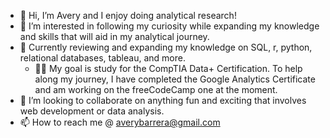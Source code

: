 - 👋 Hi, I’m Avery and I enjoy doing analytical research!
- 👀 I’m interested in following my curiosity while expanding my knowledge and skills that will aid in my analytical journey. 
- 🌱 Currently reviewing and expanding my knowledge on SQL, r, python, relational databases, tableau, and more.
  - 🌱🌱 My goal is study for the CompTIA Data+ Certification. To help along my journey, I have completed the Google Analytics Certificate and am working on the freeCodeCamp one at the moment.
- 💞️ I’m looking to collaborate on anything fun and exciting that involves web development or data analysis.
- 📫 How to reach me @ averybarrera@gmail.com

<!---
abarriebee/abarriebee is a ✨ special ✨ repository because its `README.md` (this file) appears on your GitHub profile.
You can click the Preview link to take a look at your changes.
--->
